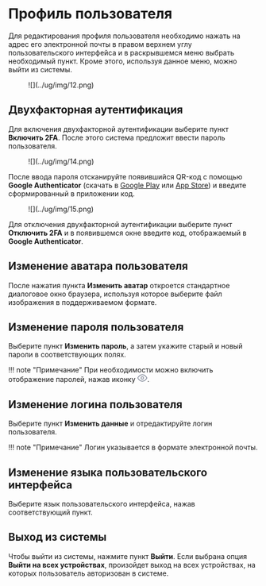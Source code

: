 # Профиль пользователя

Для редактирования профиля пользователя необходимо нажать на адрес его электронной почты в правом верхнем углу пользовательского интерфейса и в раскрывшемся меню выбрать необходимый пункт. Кроме этого, используя данное меню, можно выйти из системы.

<figure markdown>![](../ug/img/12.png)</figure>
  
## Двухфакторная аутентификация

Для включения двухфакторной аутентификации выберите пункт **Включить 2FA**. После этого система предложит ввести пароль пользователя.

<figure markdown>![](../ug/img/14.png)</figure>
  
После ввода пароля отсканируйте появившийся QR-код с помощью **Google Authenticator** (скачать в [Google Play](https://play.google.com/store/apps/details?id=com.google.android.apps.authenticator2&hl=ru&gl=US) или [App Store](https://apps.apple.com/ru/app/google-authenticator/id388497605)) и введите сформированный в приложении код.

<figure markdown>![](../ug/img/15.png)</figure>
  
Для отключения двухфакторной аутентификации выберите пункт **Отключить 2FA** и в появившемся окне введите код, отображаемый в **Google Authenticator**.

## Изменение аватара пользователя

После нажатия пункта **Изменить аватар** откроется стандартное диалоговое окно браузера, используя которое выберите файл изображения в поддерживаемом формате. 

## Изменение пароля пользователя

Выберите пункт **Изменить пароль**, а затем укажите старый и новый пароли в соответствующих полях.

!!! note "Примечание"
    При необходимости можно включить отображение паролей, нажав иконку ![](../ug/img/eye.png).

## Изменение логина пользователя

Выберите пункт **Изменить данные** и отредактируйте логин пользователя.

!!! note "Примечание"
    Логин указывается в формате электронной почты.

## Изменение языка пользовательского интерфейса

Выберите язык пользовательского интерфейса, нажав соответствующий пункт.

## Выход из системы

Чтобы выйти из системы, нажмите пункт **Выйти**. Если выбрана опция **Выйти на всех устройствах**, произойдет выход на всех устройствах, на которых пользователь авторизован в системе.
